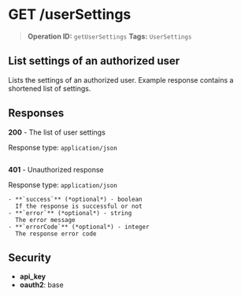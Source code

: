 # GET /userSettings

> **Operation ID:** `getUserSettings`
> **Tags:** `UserSettings`

## List settings of an authorized user

Lists the settings of an authorized user. Example response contains a shortened list of settings.

## Responses

**200** - The list of user settings

Response type: `application/json`

```

```

**401** - Unauthorized response

Response type: `application/json`

```
- **`success`** (*optional*) - boolean
  If the response is successful or not
- **`error`** (*optional*) - string
  The error message
- **`errorCode`** (*optional*) - integer
  The response error code
```


## Security

- **api_key**
- **oauth2**: base